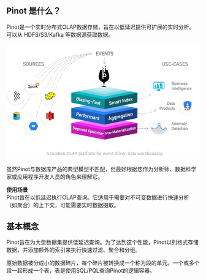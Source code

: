## Pinot 是什么？

Pinot是一个实时分布式OLAP数据存储，旨在以低延迟提供可扩展的实时分析。可以从 HDFS/S3/Kafka 等数据源获取数据。

<div align="center">
    <img src="../../zzzimg/pinot/现代事件驱动的OLAP平台.png">
</div>

虽然Pinot与数据库产品的典型模型不匹配，但最好根据您作为分析师、数据科学家或应用程序开发人员的角色来理解它。

**使用场景**  
Pinot旨在以低延迟执行OLAP查询。它适用于需要对不可变数据进行快速分析（如聚合）的上下文，可能需要实时数据摄取。

## 基本概念

Pinot旨在为大型数据集提供低延迟查询。为了达到这个性能，Pinot以列格式存储数据，并添加额外的索引来执行快速过滤、聚合和分组。

原始数据被分成小的数据碎片，每个碎片被转换成一个称为段的单元。一个或多个段一起形成一个表，表是使用SQL/PQL查询Pinot的逻辑容器。

